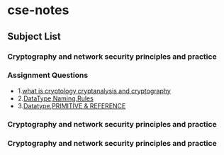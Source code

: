 # cse-notes

## Subject List

<!-- toc -->
### Cryptography and network security principles and practice

### Assignment Questions
 * 1.[what is cryptology,cryptanalysis and cryptography](#1)
 * 2.[DataType,Naming,Rules](#DataType-Naming-Rules)
 * 3.[Datatype,PRIMITIVE & REFERENCE](#Datatype-PRIMITIVE-REFERENCE)


### Cryptography and network security principles and practice
### Cryptography and network security principles and practice

  
  

<!-- tocstop -->
